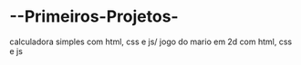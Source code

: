 # --Primeiros-Projetos-
calculadora simples com html, css e js/ jogo do mario em 2d com  html, css e js
